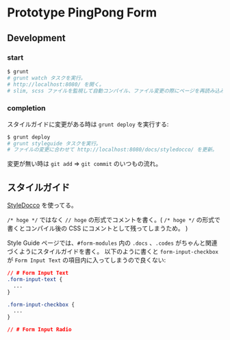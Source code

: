 # Prototype PingPong Form

## Development
### start
```sh
$ grunt
# grunt watch タスクを実行。
# http://localhost:8080/ を開く。
# slim, scss ファイルを監視して自動コンパイル、ファイル変更の際にページを再読み込みする。
```

### completion
スタイルガイドに変更がある時は `grunt deploy` を実行する:

```sh
$ grunt deploy
# grunt styleguide タスクを実行。
# ファイルの変更に合わせて http://localhost:8080/docs/styledocco/ を更新。
```

変更が無い時は `git add` => `git commit` のいつもの流れ。

## スタイルガイド
[StyleDocco](http://jacobrask.github.io/styledocco/) を使ってる。

`/* hoge */` ではなく `// hoge` の形式でコメントを書く。( `/* hoge */` の形式で書くとコンパイル後の CSS にコメントとして残ってしまうため。 )

Style Guide ページでは、`#form-modules` 内の `.docs` 、`.codes` がちゃんと関連づくようにスタイルガイドを書く。
以下のように書くと `form-input-checkbox` が `Form Input Text` の項目内に入ってしまうので良くない:

```css
// # Form Input Text
.form-input-text {
  ...
}

.form-input-checkbox {
  ...
}

// # Form Input Radio
```
